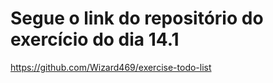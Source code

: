 # Segue o link do repositório do exercício do dia 14.1

https://github.com/Wizard469/exercise-todo-list